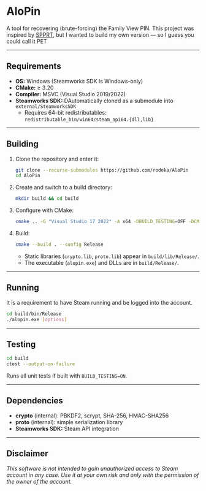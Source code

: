 # AloPin

A tool for recovering (brute-forcing) the Family View PIN. This project was inspired by [SPPRT](https://github.com/Ne3tCode/SPPRTool), but I wanted to build my own version — so I guess you could call it PET

---

## Requirements

- **OS:** Windows (Steamworks SDK is Windows-only)
- **CMake:** ≥ 3.20
- **Compiler:** MSVC (Visual Studio 2019/2022)
- **Steamworks SDK:** DAutomatically cloned as a submodule into `external/SteamworksSDK`
  - Requires 64-bit redistributables: `redistributable_bin/win64/steam_api64.{dll,lib}`

---

## Building

1. Clone the repository and enter it:

   ```sh
   git clone --recurse-submodules https://github.com/rodeka/AloPin
   cd AloPin
   ```

2. Create and switch to a build directory:

   ```sh
   mkdir build && cd build
   ```

3. Configure with CMake:

   ```sh
   cmake .. -G "Visual Studio 17 2022" -A x64 -DBUILD_TESTING=OFF -DCMAKE_BUILD_TYPE=Release
   ```

4. Build:

   ```sh
   cmake --build . --config Release
   ```

   - Static libraries (`crypto.lib`, `proto.lib`) appear in `build/lib/Release/`.
   - The executable (`alopin.exe`) and DLLs are in `build/Release/`.

---

## Running

It is a requirement to have Steam running and be logged into the account.
```sh
cd build/bin/Release
./alopin.exe [options]
```

---

## Testing

```sh
cd build
ctest --output-on-failure
```

Runs all unit tests if built with `BUILD_TESTING=ON`.

---

## Dependencies

- **crypto** (internal): PBKDF2, scrypt, SHA-256, HMAC-SHA256
- **proto** (internal): simple serialization library
- **Steamworks SDK:** Steam API integration

---

## Disclaimer

_This software is not intended to gain unauthorized access to Steam account in any case. Use it at your own risk and only with the permission of the owner of the account._

